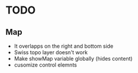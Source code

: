 TODO
=====

Map
----
* It overlapps on the right and bottom side
* Swiss topo layer doesn't work
* Make showMap variable globally (hides content)
* cusomize control elemnts

